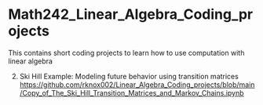 # Math242_Linear_Algebra_Coding_projects
This contains short coding projects to learn how to use computation with linear algebra

2. Ski Hill Example: Modeling future behavior using transition matrices
https://github.com/rknox002/Linear_Algebra_Coding_projects/blob/main/Copy_of_The_Ski_Hill_Transition_Matrices_and_Markov_Chains.ipynb
